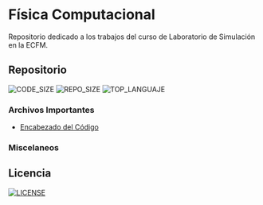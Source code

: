 # Física Computacional

Repositorio dedicado a los trabajos del curso de Laboratorio de Simulación
en la ECFM.

## Repositorio
![CODE_SIZE](https://img.shields.io/github/languages/code-size/DSarceno/Computational_Physics?style=for-the-badge)
![REPO_SIZE](https://img.shields.io/github/repo-size/DSarceno/Computational_Physics?style=for-the-badge&color=limegreen)
![TOP_LANGUAJE](https://img.shields.io/github/languages/top/DSarceno/Computational_Physics?color=FF0000&style=for-the-badge)

### Archivos Importantes
  - [Encabezado del Código](./header.f95)

### Miscelaneos

## Licencia
[![LICENSE](https://img.shields.io/github/license/DSarceno/Computational_Physics?style=for-the-badge&color=purple)](LICENSE)
